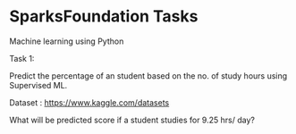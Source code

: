# SparksFoundation Tasks

Machine learning using Python

Task 1:

Predict the percentage of an student based on the no. of study hours using Supervised ML.

Dataset : https://www.kaggle.com/datasets

What will be predicted score if a student studies for 9.25 hrs/ day?
